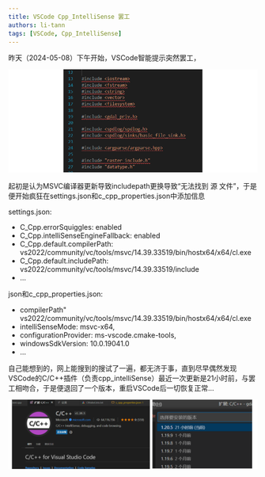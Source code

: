 ```yaml
---
title: VSCode Cpp_IntelliSense 罢工
authors: li-tann
tags: [VSCode, Cpp_IntelliSense]
---
```


昨天（2024-05-08）下午开始，VSCode智能提示突然罢工，

![vscode_error](blog_photos/2024-05-09-vscode_error.png)

起初是认为MSVC编译器更新导致includepath更换导致“无法找到 源 文件”，于是便开始疯狂在settings.json和c_cpp_properties.json中添加信息

settings.json:

- C_Cpp.errorSquiggles: enabled
- C_Cpp.intelliSenseEngineFallback: enabled
- C_Cpp.default.compilerPath: vs2022/community/vc/tools/msvc/14.39.33519/bin/hostx64/x64/cl.exe
- C_Cpp.default.includePath: vs2022/community/vc/tools/msvc/14.39.33519/include
- ...

json和c_cpp_properties.json:

- compilerPath" vs2022/community/vc/tools/msvc/14.39.33519/bin/hostx64/x64/cl.exe
- intelliSenseMode: msvc-x64,
- configurationProvider: ms-vscode.cmake-tools,
- windowsSdkVersion: 10.0.19041.0
- ...

自己能想到的，网上能搜到的搜试了一遍，都无济于事，直到尽早偶然发现VSCode的C/C++插件（负责cpp_intelliSense）最近一次更新是21小时前，与罢工相吻合，于是便退回了一个版本，重启VSCode后一切恢复正常...

![vscode_error](blog_photos/2024-05-09-c_cpp_version.png)

<!-- truncate -->